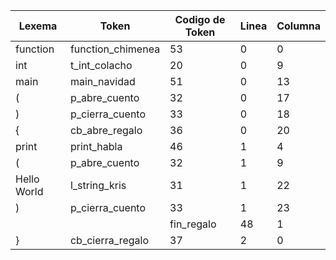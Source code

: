 | Lexema      | Token             | Codigo de Token | Linea | Columna |
| ----------- | ----------------- | --------------- | ----- | ------- |
| function    | function_chimenea | 53              | 0     | 0       |
| int         | t_int_colacho     | 20              | 0     | 9       |
| main        | main_navidad      | 51              | 0     | 13      |
| (           | p_abre_cuento     | 32              | 0     | 17      |
| )           | p_cierra_cuento   | 33              | 0     | 18      |
| {           | cb_abre_regalo    | 36              | 0     | 20      |
| print       | print_habla       | 46              | 1     | 4       |
| (           | p_abre_cuento     | 32              | 1     | 9       |
| Hello World | l_string_kris     | 31              | 1     | 22      |
| )           | p_cierra_cuento   | 33              | 1     | 23      |
| |           | fin_regalo        | 48              | 1     | 24      |
| }           | cb_cierra_regalo  | 37              | 2     | 0       |
